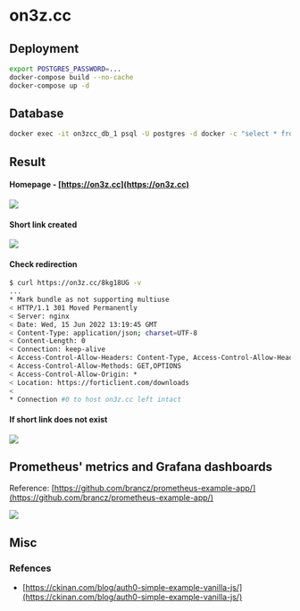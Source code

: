 # on3z.cc

## Deployment

```bash
export POSTGRES_PASSWORD=...
docker-compose build --no-cache
docker-compose up -d
```

## Database

```bash
docker exec -it on3zcc_db_1 psql -U postgres -d docker -c "select * from short_url_maps;"
```

## Result

#### Homepage - [https://on3z.cc](https://on3z.cc)

![](.img/homepage.png)

#### Short link created

![](.img/short_link_created.png)

#### Check redirection

```bash
$ curl https://on3z.cc/8kg18UG -v 
...
* Mark bundle as not supporting multiuse
< HTTP/1.1 301 Moved Permanently
< Server: nginx
< Date: Wed, 15 Jun 2022 13:19:45 GMT
< Content-Type: application/json; charset=UTF-8
< Content-Length: 0
< Connection: keep-alive
< Access-Control-Allow-Headers: Content-Type, Access-Control-Allow-Headers
< Access-Control-Allow-Methods: GET,OPTIONS
< Access-Control-Allow-Origin: *
< Location: https://forticlient.com/downloads
< 
* Connection #0 to host on3z.cc left intact
```

#### If short link does not exist

![](.img/error_404_page.png)

## Prometheus' metrics and Grafana dashboards

Reference:
[https://github.com/brancz/prometheus-example-app/](https://github.com/brancz/prometheus-example-app/)

![](./.img/grafana-dashboard.png)

## Misc

### Refences
 
- [https://ckinan.com/blog/auth0-simple-example-vanilla-js/](https://ckinan.com/blog/auth0-simple-example-vanilla-js/)

